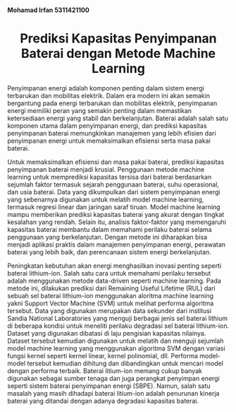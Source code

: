 #### Mohamad Irfan 5311421100

<center><h1>Prediksi Kapasitas Penyimpanan Baterai dengan Metode Machine Learning</h1></center>

<p><div class="text-justify"> 
    Penyimpanan energi adalah komponen penting dalam sistem energi terbarukan dan mobilitas elektrik. Dalam era modern ini akan semakin bergantung pada energi terbarukan dan mobilitas elektrik, penyimpanan energi memiliki peran yang semakin penting dalam memastikan ketersediaan energi yang stabil dan berkelanjutan. Baterai adalah salah satu komponen utama dalam penyimpanan energi, dan prediksi kapasitas penyimpanan baterai memungkinkan manajemen yang lebih efisien dari penyimpanan energi untuk memaksimalkan efisiensi serta masa pakai baterai. 
  
<p><div class="text-justify">
    Untuk memaksimalkan efisiensi dan masa pakai baterai, prediksi kapasitas penyimpanan baterai menjadi krusial. Penggunaan metode machine learning untuk memprediksi kapasitas tersisa dari baterai berdasarkan sejumlah faktor termasuk sejarah penggunaan baterai, suhu operasional, dan usia baterai. Data yang dikumpulkan dari sistem penyimpanan energi yang sebenarnya digunakan untuk melatih model machine learning, termasuk regresi linear dan jaringan saraf tiruan.
Model machine learning mampu memberikan prediksi kapasitas baterai yang akurat dengan tingkat kesalahan yang rendah. Selain itu, analisis faktor-faktor yang memengaruhi kapasitas baterai membantu dalam memahami perilaku baterai selama penggunaan yang berkelanjutan. Dengan metode ini diharapkan bisa menjadi aplikasi praktis dalam manajemen penyimpanan energi, perawatan baterai yang lebih baik, dan perencanaan sistem energi berkelanjutan.

<p><div class="text-justify"> 
    Peningkatan kebutuhan akan energi menghasilkan inovasi penting seperti baterai lithium-ion. Salah satu cara untuk memahami perilaku tersebut adalah menggunakan metode data-driven seperti machine learning. Pada metode ini, dilakukan prediksi dari Remaining Useful Lifetime (RUL) dari sebuah sel baterai lithium-ion menggunakan aloritma machine learning yakni Support Vector Machine (SVM) untuk melihat performa algoritma tersebut. Data yang digunakan merupakan data sekunder dari institusi Sandia National Laboratories yang menguji berbagai jenis sel baterai lithium di beberapa kondisi untuk meneliti perilaku degradasi sel baterai lithium-ion. Dataset yang digunakan dibatasi di laju pengisian kapasitas nilainya. Dataset tersebut kemudian digunakan untuk melatih dan menguji sejumlah model machine learning yang menggunakan algoritma SVM dengan variasi fungsi kernel seperti kernel linear, kernel polinomial, dll. Performa model-model tersebut kemudian dihitung dan dibandingkan untuk mencari model dengan performa terbaik. 
Baterai litium-ion memang cukup banyak digunakan sebagai sumber tenaga dan juga perangkat penyimpan energi seperti sistem baterai penyimpanan energi (SBPE). Namun, salah satu masalah yang masih dihadapi baterai litium-ion adalah penurunan kinerja baterai yang ditandai dengan adanya degradasi kapasitas baterai.
